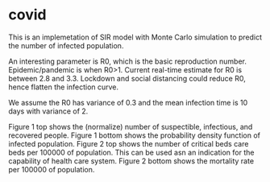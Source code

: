 # covid
This is an implemetation of SIR model with Monte Carlo simulation to predict the number of infected population.

An interesting parameter is R0, which is the basic reproduction number. Epidemic/pandemic is when R0>1. Current real-time estimate for R0 is between 2.8 and 3.3. Lockdown and social distancing could reduce R0, hence flatten the infection curve.

We assume the R0 has variance of 0.3 and the mean infection time is 10 days with variance of 2.

Figure 1 top shows the (normalize) number of suspectible, infectious, and recovered people. Figure 1 bottom shows the probability density function of infected population. Figure 2 top shows the number of critical beds care beds per 100000 of population. This can be used asn an indication for the capability of health care system. Figure 2 bottom shows the mortality rate per 100000 of population.
